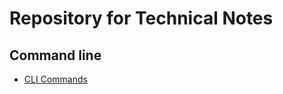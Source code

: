 Repository for Technical Notes
==============================

Command line
------------
* [CLI Commands](./md/cli.md)

